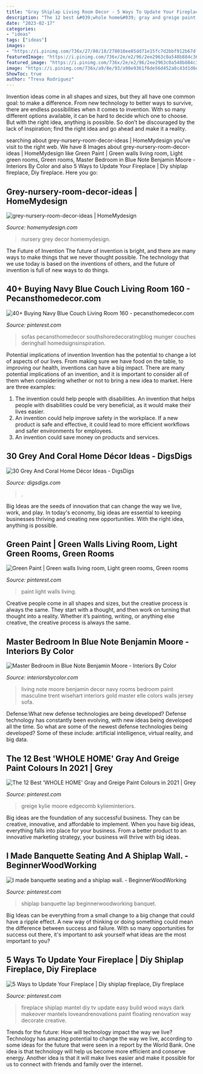 ```yaml
---
title: "Gray Shiplap Living Room Decor - 5 Ways To Update Your Fireplace"
description: "The 12 best &#039;whole home&#039; gray and greige paint colours in 2021"
date: "2023-02-17"
categories:
- "ideas"
tags: ["ideas"]
images:
- "https://i.pinimg.com/736x/27/80/18/278018ee85dd71e15fc7d2bbf912b67d.jpg"
featuredImage: "https://i.pinimg.com/736x/2e/e2/96/2ee2963c0a548b884c36e5a045170b50.jpg"
featured_image: "https://i.pinimg.com/736x/2e/e2/96/2ee2963c0a548b884c36e5a045170b50.jpg"
image: "https://i.pinimg.com/736x/a9/8e/93/a98e9361f6de56d452a8c43d1d6efa9d.jpg"
ShowToc: true
author: "Treva Rodriguez"
---
```



Invention ideas come in all shapes and sizes, but they all have one common goal: to make a difference. From new technology to better ways to survive, there are endless possibilities when it comes to invention. With so many different options available, it can be hard to decide which one to choose. But with the right idea, anything is possible. So don’t be discouraged by the lack of inspiration; find the right idea and go ahead and make it a reality.

	

		
searching about grey-nursery-room-decor-ideas | HomeMydesign you've visit to the right web. We have 8 Images about grey-nursery-room-decor-ideas | HomeMydesign like Green Paint | Green walls living room, Light green rooms, Green rooms, Master Bedroom in Blue Note Benjamin Moore - Interiors By Color and also 5 Ways to Update Your Fireplace | Diy shiplap fireplace, Diy fireplace. Here you go:
		
    
## Grey-nursery-room-decor-ideas | HomeMydesign

<img loading=lazy src="https://homemydesign.com/wp-content/uploads/2015/02/grey-nursery-room-decor-ideas.jpg" onerror="this.onerror=null;this.src='https://tse4.mm.bing.net/th?id=OIP.wAzMMN_ZUHiQO9qPK3bVaQHaLH&amp;pid=15.1';" alt="grey-nursery-room-decor-ideas | HomeMydesign">

_Source: homemydesign.com_

>nursery grey decor homemydesign. 

	

The Future of Invention
The future of invention is bright, and there are many ways to make things that we never thought possible. The technology that we use today is based on the inventions of others, and the future of invention is full of new ways to do things.

    
## 40+ Buying Navy Blue Couch Living Room 160 - Pecansthomedecor.com

<img loading=lazy src="https://i.pinimg.com/736x/75/5c/8c/755c8cc8cc56c682ff19bf8a3df06050.jpg" onerror="this.onerror=null;this.src='https://tse4.mm.bing.net/th?id=OIP.67xxdv2nZBGKh0eILTpnwgHaK_&amp;pid=15.1';" alt="40+ Buying Navy Blue Couch Living Room 160 - pecansthomedecor.com">

_Source: pinterest.com_

>sofas pecansthomedecor southshoredecoratingblog munger couches deringhall homedsignsinspiration. 

	

Potential implications of invention
Invention has the potential to change a lot of aspects of our lives. From making sure we have food on the table, to improving our health, inventions can have a big impact. There are many potential implications of an invention, and it is important to consider all of them when considering whether or not to bring a new idea to market. Here are three examples: 
1. The invention could help people with disabilities. An invention that helps people with disabilities could be very beneficial, as it would make their lives easier. 
2. An invention could help improve safety in the workplace. If a new product is safe and effective, it could lead to more efficient workflows and safer environments for employees. 
3. An invention could save money on products and services.

    
## 30 Grey And Coral Home Décor Ideas - DigsDigs

<img loading=lazy src="https://www.digsdigs.com/photos/grey-and-coral-home-decor-ideas-28-554x681.jpg" onerror="this.onerror=null;this.src='https://tse1.mm.bing.net/th?id=OIP.K5KcgHF5U9md7EQE4Dk2XgHaJG&amp;pid=15.1';" alt="30 Grey And Coral Home Décor Ideas - DigsDigs">

_Source: digsdigs.com_

>. 

	

Big Ideas are the seeds of innovation that can change the way we live, work, and play. In today's economy, big ideas are essential to keeping businesses thriving and creating new opportunities. With the right idea, anything is possible.

    
## Green Paint | Green Walls Living Room, Light Green Rooms, Green Rooms

<img loading=lazy src="https://i.pinimg.com/736x/2e/e2/96/2ee2963c0a548b884c36e5a045170b50.jpg" onerror="this.onerror=null;this.src='https://tse2.mm.bing.net/th?id=OIP.NnRhHWAL7CGxYDUUUZ6NMwHaJo&amp;pid=15.1';" alt="Green Paint | Green walls living room, Light green rooms, Green rooms">

_Source: pinterest.com_

>paint light walls living. 

	

Creative people come in all shapes and sizes, but the creative process is always the same. They start with a thought, and then work on turning that thought into a reality. Whether it’s painting, writing, or anything else creative, the creative process is always the same.

    
## Master Bedroom In Blue Note Benjamin Moore - Interiors By Color

<img loading=lazy src="http://www.interiorsbycolor.com/wp-content/uploads/2014/07/Blue-Note-Benjamin-Moore-living-room.jpg" onerror="this.onerror=null;this.src='https://tse1.mm.bing.net/th?id=OIP.pmjGxtCIHgdzGnDEOUNwewHaF7&amp;pid=15.1';" alt="Master Bedroom in Blue Note Benjamin Moore - Interiors By Color">

_Source: interiorsbycolor.com_

>living note moore benjamin decor navy rooms bedroom paint masculine trent wisehart interiors gold master elle colors walls jersey sofa. 

	

Defense:What new defense technologies are being developed?
Defense technology has constantly been evolving, with new ideas being developed all the time. So what are some of the newest defense technologies being developed? Some of these include: artificial intelligence, virtual reality, and big data.

    
## The 12 Best &#039;WHOLE HOME&#039; Gray And Greige Paint Colours In 2021 | Grey

<img loading=lazy src="https://i.pinimg.com/736x/a9/8e/93/a98e9361f6de56d452a8c43d1d6efa9d.jpg" onerror="this.onerror=null;this.src='https://tse2.mm.bing.net/th?id=OIP.x3iLsfl7SYD5h9X1FInOmgHaK7&amp;pid=15.1';" alt="The 12 Best &#039;WHOLE HOME&#039; Gray and Greige Paint Colours in 2021 | Grey">

_Source: pinterest.com_

>greige kylie moore edgecomb kylieminteriors. 

	

Big ideas are the foundation of any successful business. They can be creative, innovative, and affordable to implement. When you have big ideas, everything falls into place for your business. From a better product to an innovative marketing strategy, your business will thrive with big ideas.

    
## I Made Banquette Seating And A Shiplap Wall. - BeginnerWoodWorking

<img loading=lazy src="https://i.pinimg.com/736x/27/80/18/278018ee85dd71e15fc7d2bbf912b67d.jpg" onerror="this.onerror=null;this.src='https://tse3.mm.bing.net/th?id=OIP.MOmsDjscyD87NiCWhQCamgHaJ3&amp;pid=15.1';" alt="I made banquette seating and a shiplap wall. - BeginnerWoodWorking">

_Source: pinterest.com_

>shiplap banquette lap beginnerwoodworking banquet. 

	

Big Ideas can be everything from a small change to a big change that could have a ripple effect. A new way of thinking or doing something could mean the difference between success and failure. With so many opportunities for success out there, it's important to ask yourself what ideas are the most important to you?

    
## 5 Ways To Update Your Fireplace | Diy Shiplap Fireplace, Diy Fireplace

<img loading=lazy src="https://i.pinimg.com/736x/b6/e1/a9/b6e1a96ebab04dd43cccb1d94c2100cb.jpg" onerror="this.onerror=null;this.src='https://tse1.mm.bing.net/th?id=OIP.w4ePAWQxXbEtwUVK_7EiDgHaLH&amp;pid=15.1';" alt="5 Ways to Update Your Fireplace | Diy shiplap fireplace, Diy fireplace">

_Source: pinterest.com_

>fireplace shiplap mantel diy tv update easy build wood ways dark makeover mantels loveandrenovations paint floating renovation way decorate creative. 

	

Trends for the future: How will technology impact the way we live?
Technology has amazing potential to change the way we live, according to some ideas for the future that were seen in a report by the World Bank. One idea is that technology will help us become more efficient and conserve energy. Another idea is that it will make lives easier and make it possible for us to connect with friends and family over the internet.


